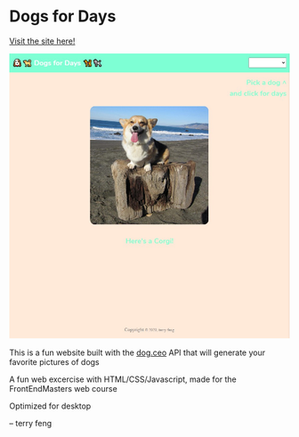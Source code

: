 # Dogs for Days
[Visit the site here!](https://terryzfeng.github.io/dogs-for-days/)

![Preview of Site](/images/preview.jpg)

This is a fun website built with the [dog.ceo](https://dog.ceo) API that will generate your favorite pictures of dogs

A fun web excercise with HTML/CSS/Javascript, made for the FrontEndMasters web course

Optimized for desktop

&ndash; terry feng
